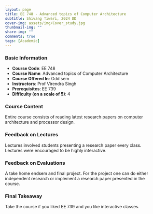 ```yaml
---
layout: page
title: EE 748 - Advanced topics of Computer Architecture
subtitle: Shivang Tiwari, 2024 DD
cover-img: assets/img/Cover_study.jpg
thumbnail-img: ""
share-img: ""
comments: true
tags: [Academic]
---
```


### Basic Information

- **Course Code**: EE 748
- **Course Name**: Advanced topics of Computer Architecture
- **Course Offered In**: Odd sem
- **Instructors**: Prof Virendra Singh
- **Prerequisites**: EE 739
- **Difficulty (on a scale of 5)**: 4

### Course Content


Entire course consists of reading latest research papers on computer architecture and processor design.
### Feedback on Lectures


Lectures involved students presenting a research paper every class. Lectures were encouraged to be highly interactive.
### Feedback on Evaluations


A take home endsem and final project. For the project one can do either independent research or implement a research paper presented in the course.
### Final Takeaway


Take the course if you liked EE 739 and you like interactive classes.